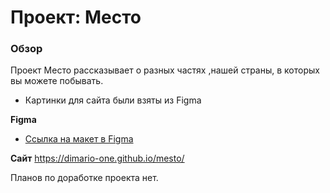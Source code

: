 # Проект: Место

### Обзор
Проект Место рассказывает о разных частях ,нашей страны, в которых вы можете побывать. 
* Картинки для сайта были взяты из Figma


**Figma**

* [Ссылка на макет в Figma](https://www.figma.com/file/2cn9N9jSkmxD84oJik7xL7/JavaScript.-Sprint-4?node-id=0%3A1)

**Сайт**
https://dimario-one.github.io/mesto/

Планов по доработке проекта нет.
